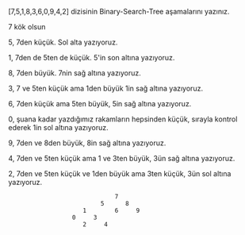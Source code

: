 
[7,5,1,8,3,6,0,9,4,2] dizisinin Binary-Search-Tree aşamalarını yazınız.

7 kök olsun

5, 7den küçük. Sol alta yazıyoruz.

1, 7den de 5ten de küçük. 5'in son altına yazıyoruz.

8, 7den büyük. 7nin sağ altına yazıyoruz.

3, 7 ve 5ten küçük ama 1den büyük 1in sağ altına yazıyoruz.

6, 7den küçük ama 5ten büyük, 5in sağ altına yazıyoruz.

0, şuana kadar yazdığımız rakamların hepsinden küçük, sırayla kontrol ederek 1in sol altına yazıyoruz.

9, 7den ve 8den büyük, 8in sağ altına yazıyoruz.

4, 7den ve 5ten küçük ama 1 ve 3ten büyük, 3ün sağ altına yazıyoruz.

2, 7den ve 5ten küçük ve 1den büyük ama 3ten küçük, 3ün sol altına yazıyoruz.

                                  7
                              5      8
                         1        6     9
                      0     3
                         2     4

